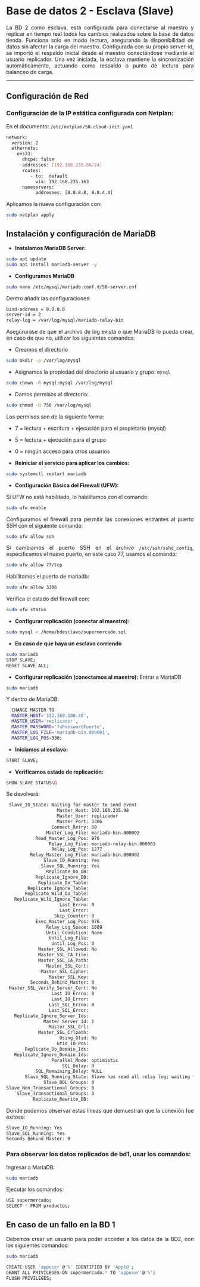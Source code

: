 # **Base de datos 2 - Esclava (Slave)**
<div align="justify"> 

La BD 2 como esclava, está configurada para conectarse al maestro y replicar en tiempo real todos los cambios realizados sobre la base de datos tienda. Funciona solo en modo lectura, asegurando la disponibilidad de datos sin afectar la carga del maestro. Configurada con su propio server-id, se importó el respaldo inicial desde el maestro conectándose mediante el usuario replicador. Una vez iniciada, la esclava mantiene la sincronización automáticamente, actuando como respaldo o punto de lectura para balanceo de carga.

---

## Configuración de Red

### Configuración de la IP estática configurada con Netplan:

En el documento: `/etc/netplan/50-cloud-init.yaml`

```bash
network:
  version: 2
  ethernets:
    ens33:
      dhcp4: false
      addresses: [192.168.235.98/24]
      routes:
         - to:  default
           via: 192.168.235.163
      nameservers:
           addresses: [8.8.8.8, 8.8.4.4]
```

Aplicamos la nueva configuración con: 

```bash
sudo netplan apply
```

## **Instalación y configuración de MariaDB**
* **Instalamos MariaDB Server:**
```bash
sudo apt update
sudo apt install mariadb-server -y
   ```
* **Configuramos MariaDB**
```bash
sudo nano /etc/mysql/mariadb.conf.d/50-server.cnf
   ```
Dentro añadir las configuraciones:
```bash
bind-address = 0.0.0.0
server-id = 2
relay-log = /var/log/mysql/mariadb-relay-bin
```
Asegúrurase de que el archivo de log exista o que MariaDB lo pueda crear, en caso de que no, utilizar los siguientes comandos:
* Creamos el directorio
```bash
sudo mkdir -p /var/log/mysql
 ```
* Asignamos la propiedad del directorio al usuario y grupo: `mysql`
```bash
sudo chown -R mysql:mysql /var/log/mysql
 ```
* Damos permisos al directorio:
```bash
sudo chmod -R 750 /var/log/mysql
 ```
Los permisos son de la siguiente forma:
  * 7 = lectura + escritura + ejecución para el propietario (mysql)
  * 5 = lectura + ejecución para el grupo
  * 0 = ningún acceso para otros usuarios

* **Reiniciar el servicio para aplicar los cambios:**
```bash
sudo systemctl restart mariadb
   ```

* **Configuración Básica del Firewall (UFW):**

Si UFW no está habilitado, lo habilitamos con el comando:
   ```bash
   sudo ufw enable
   ```

  Configuramos el firewall para permitir las conexiones entrantes al puerto SSH con el            siguiente comando: 

  ```bash
  sudo ufw allow ssh
  ```

  Si cambiamos el puerto SSH en el archivo `/etc/ssh/sshd_config`, especificamos el nuevo puerto, en este caso 77, usamos el comando:

  ```bash
  sudo ufw allow 77/tcp
  ```

   Habilitamos el puerto de mariadb:
   ```bash
   sudo ufw allow 3306
   ```
   Verifica el estado del firewall con:
   ```bash
   sudo ufw status
   ```

* **Configurar replicación (conectar al maestro):**
```bash
sudo mysql < /home/bdesclavo/supermercado.sql
   ```
* **En caso de que haya un esclavo corriendo**
```bash
sudo mariadb
STOP SLAVE;
RESET SLAVE ALL;
```

* **Configurar replicación (conectamos al maestro):**
Entrar a MariaDB
```bash
sudo mariadb
   ```

Y dentro de MariaDB:
```bash
  CHANGE MASTER TO
  MASTER_HOST='192.168.100.40',
  MASTER_USER='replicador',
  MASTER_PASSWORD='TuPasswordFuerte',
  MASTER_LOG_FILE='mariadb-bin.000001',
  MASTER_LOG_POS=330;
   ```
* **Iniciamos al esclavo:**
```bash
START SLAVE;
   ```

* **Verificamos estado de replicación:**
```bash
SHOW SLAVE STATUS\G
   ```
Se devolverá:
```bash
 Slave_IO_State: Waiting for master to send event
                   Master_Host: 192.168.235.98
                   Master_User: replicador
                   Master_Port: 3306
                 Connect_Retry: 60
               Master_Log_File: mariadb-bin.000002
           Read_Master_Log_Pos: 976
                Relay_Log_File: mariadb-relay-bin.000003
                 Relay_Log_Pos: 1277
         Relay_Master_Log_File: mariadb-bin.000002
              Slave_IO_Running: Yes
             Slave_SQL_Running: Yes
               Replicate_Do_DB:
           Replicate_Ignore_DB:
            Replicate_Do_Table:
        Replicate_Ignore_Table:
       Replicate_Wild_Do_Table:
   Replicate_Wild_Ignore_Table:
                    Last_Errno: 0
                    Last_Error:
                  Skip_Counter: 0
           Exec_Master_Log_Pos: 976
               Relay_Log_Space: 1889
               Until_Condition: None
                Until_Log_File:
                 Until_Log_Pos: 0
            Master_SSL_Allowed: No
            Master_SSL_CA_File:
            Master_SSL_CA_Path:
               Master_SSL_Cert:
             Master_SSL_Cipher:
                Master_SSL_Key:
         Seconds_Behind_Master: 0
 Master_SSL_Verify_Server_Cert: No
                 Last_IO_Errno: 0
                 Last_IO_Error:
                Last_SQL_Errno: 0
                Last_SQL_Error:
   Replicate_Ignore_Server_Ids:
              Master_Server_Id: 1
                Master_SSL_Crl:
            Master_SSL_Crlpath:
                    Using_Gtid: No
                   Gtid_IO_Pos:
       Replicate_Do_Domain_Ids:
   Replicate_Ignore_Domain_Ids:
                 Parallel_Mode: optimistic
                     SQL_Delay: 0
           SQL_Remaining_Delay: NULL
       Slave_SQL_Running_State: Slave has read all relay log; waiting for more updates
              Slave_DDL_Groups: 0
Slave_Non_Transactional_Groups: 0
    Slave_Transactional_Groups: 3
          Replicate_Rewrite_DB:
   ```
Donde podemos observar estas líneas que demuestran que la conexión fue exitosa:
```bash
Slave_IO_Running: Yes
Slave_SQL_Running: Yes
Seconds_Behind_Master: 0
   ```
### **Para observar los datos replicados de bd1, usar los comandos:**
Ingresar a MariaDB:
```bash
sudo mariadb
   ```
Ejecutar los comandos:
```bash
USE supermercado;
SELECT * FROM productos;
   ```
## **En caso de un fallo en la BD 1**
Debemos crear un usuario para poder acceder a los datos de la BD2, con los siguientes comandos:
```bash
sudo mariadb
   ```
 ```bash
CREATE USER 'appuser'@'%' IDENTIFIED BY 'App1@';
GRANT ALL PRIVILEGES ON supermercado.* TO 'appuser'@'%';
FLUSH PRIVILEGES;
  ```
</div>
